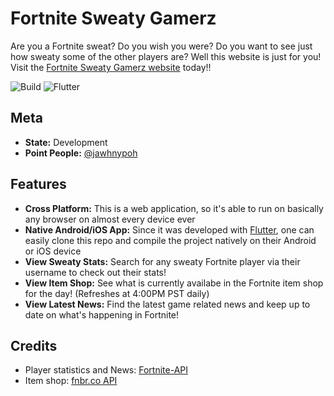 # Fortnite Sweaty Gamerz

Are you a Fortnite sweat? Do you wish you were? Do you want to see just how sweaty some of the other players are? Well this website is just for you! Visit the [Fortnite Sweaty Gamerz website](https://jawhnypoh.github.io/fortnite_sweaty_gamerz/) today!!

![Build](https://img.shields.io/badge/build-passing-brightgreen)
![Flutter](![Flutter](https://img.shields.io/badge/Flutter-1.25.0-orange?logo=Flutter&logoColor=white))

## Meta 
- **State:** Development 
- **Point People:** [@jawhnypoh](https://github.com/jawhnypoh)

## Features 
- **Cross Platform:** This is a web application, so it's able to run on basically any browser on almost every device ever 
- **Native Android/iOS App:** Since it was developed with [Flutter](https://flutter.dev/), one can easily clone this repo and compile the project natively on their Android or iOS device
- **View Sweaty Stats:** Search for any sweaty Fortnite player via their username to check out their stats! 
- **View Item Shop:** See what is currently availabe in the Fortnite item shop for the day! (Refreshes at 4:00PM PST daily)
- **View Latest News:** Find the latest game related news and keep up to date on what's happening in Fortnite!

## Credits 
- Player statistics and News: [Fortnite-API](https://dash.fortnite-api.com/)
- Item shop: [fnbr.co API](https://fnbr.co/)
